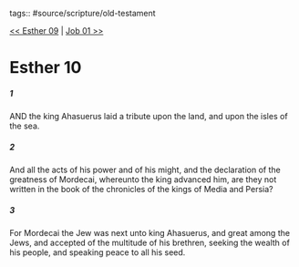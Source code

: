 tags:: #source/scripture/old-testament

[<< Esther 09](/Old_Testament/17_Esther/Esther_09.md) | [Job 01 >>](/Old_Testament/18_Job/Job_01.md)

# Esther 10

##### 1

AND the king Ahasuerus laid a tribute upon the land, and upon the isles of the sea.

##### 2

And all the acts of his power and of his might, and the declaration of the greatness of Mordecai, whereunto the king advanced him, are they not written in the book of the chronicles of the kings of Media and Persia?

##### 3

For Mordecai the Jew was next unto king Ahasuerus, and great among the Jews, and accepted of the multitude of his brethren, seeking the wealth of his people, and speaking peace to all his seed.
